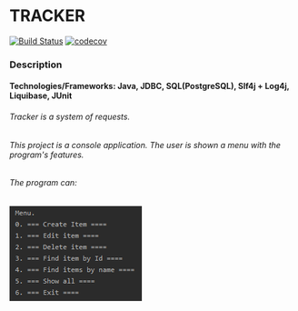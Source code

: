 # TRACKER
[![Build Status](https://travis-ci.com/magidin91/job4j_tracker.svg?branch=master)](https://travis-ci.com/magidin91/job4j_tracker)
[![codecov](https://codecov.io/gh/magidin91/job4j_tracker/branch/master/graph/badge.svg)](https://codecov.io/gh/magidin91/job4j_tracker)

### Description

#### Technologies/Frameworks: Java, JDBC, SQL(PostgreSQL), Slf4j + Log4j, Liquibase,  JUnit

###### Tracker is a system of requests.

###### This project is a console application. The user is shown a menu with the program's features.

###### The program can:

![alt text](https://github.com/magidin91/job4j_tracker/blob/readme_1/src/main/resources/menu.png)

